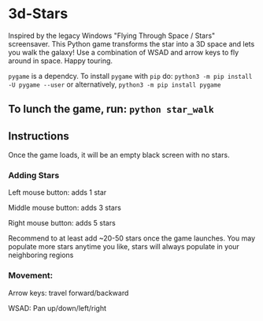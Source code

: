# 3d-Stars
Inspired by the legacy Windows "Flying Through Space / Stars" screensaver. This Python game transforms the star into a 3D space and lets you walk the galaxy! Use a combination of WSAD and arrow keys to fly around in space. Happy touring. 

`pygame` is a dependcy. To install `pygame` with `pip` do:
`python3 -m pip install -U pygame --user`
or alternatively, 
`python3 -m pip install pygame`

## To lunch the game, run: `python star_walk`

## Instructions

Once the game loads, it will be an empty black screen with no stars. 

### Adding Stars
Left mouse button: adds 1 star

Middle mouse button: adds 3 stars

Right mouse button: adds 5 stars 

Recommend to at least add ~20-50 stars once the game launches. You may populate more stars anytime you like, stars will always populate in your neighboring regions

### Movement: 
Arrow keys: travel forward/backward

WSAD: Pan up/down/left/right
